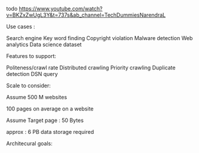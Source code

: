 todo https://www.youtube.com/watch?v=BKZxZwUgL3Y&t=737s&ab_channel=TechDummiesNarendraL

Use cases :


Search engine
Key word finding
Copyright violation
Malware detection
Web analytics
Data science dataset


Features to support:

Politeness/crawl rate
Distributed crawling
Priority crawling
Duplicate detection
DSN query



Scale to consider:


Assume 500 M websites

100 pages on average on a website


Assume Target page : 50 Bytes

approx : 6 PB data storage required


Architecural goals:
